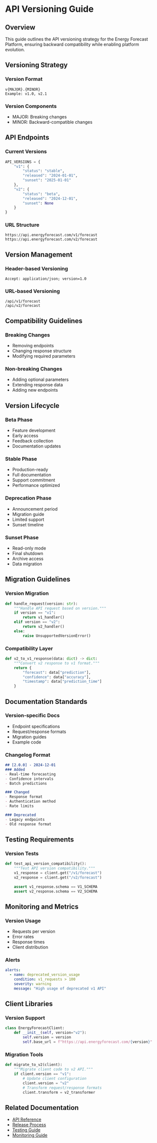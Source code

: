 # API Versioning Guide

## Overview

This guide outlines the API versioning strategy for the Energy Forecast Platform, ensuring backward compatibility while enabling platform evolution.

## Versioning Strategy

### Version Format
```
v{MAJOR}.{MINOR}
Example: v1.0, v2.1
```

### Version Components
- MAJOR: Breaking changes
- MINOR: Backward-compatible changes

## API Endpoints

### Current Versions
```python
API_VERSIONS = {
    "v1": {
        "status": "stable",
        "released": "2024-01-01",
        "sunset": "2025-01-01"
    },
    "v2": {
        "status": "beta",
        "released": "2024-12-01",
        "sunset": None
    }
}
```

### URL Structure
```
https://api.energyforecast.com/v1/forecast
https://api.energyforecast.com/v2/forecast
```

## Version Management

### Header-based Versioning
```http
Accept: application/json; version=1.0
```

### URL-based Versioning
```
/api/v1/forecast
/api/v2/forecast
```

## Compatibility Guidelines

### Breaking Changes
- Removing endpoints
- Changing response structure
- Modifying required parameters

### Non-breaking Changes
- Adding optional parameters
- Extending response data
- Adding new endpoints

## Version Lifecycle

### Beta Phase
- Feature development
- Early access
- Feedback collection
- Documentation updates

### Stable Phase
- Production-ready
- Full documentation
- Support commitment
- Performance optimized

### Deprecation Phase
- Announcement period
- Migration guide
- Limited support
- Sunset timeline

### Sunset Phase
- Read-only mode
- Final shutdown
- Archive access
- Data migration

## Migration Guidelines

### Version Migration
```python
def handle_request(version: str):
    """Handle API request based on version."""
    if version == "v1":
        return v1_handler()
    elif version == "v2":
        return v2_handler()
    else:
        raise UnsupportedVersionError()
```

### Compatibility Layer
```python
def v2_to_v1_response(data: dict) -> dict:
    """Convert v2 response to v1 format."""
    return {
        "forecast": data["prediction"],
        "confidence": data["accuracy"],
        "timestamp": data["prediction_time"]
    }
```

## Documentation Standards

### Version-specific Docs
- Endpoint specifications
- Request/response formats
- Migration guides
- Example code

### Changelog Format
```markdown
## [2.0.0] - 2024-12-01
### Added
- Real-time forecasting
- Confidence intervals
- Batch predictions

### Changed
- Response format
- Authentication method
- Rate limits

### Deprecated
- Legacy endpoints
- Old response format
```

## Testing Requirements

### Version Tests
```python
def test_api_version_compatibility():
    """Test API version compatibility."""
    v1_response = client.get("/v1/forecast")
    v2_response = client.get("/v2/forecast")
    
    assert v1_response.schema == V1_SCHEMA
    assert v2_response.schema == V2_SCHEMA
```

## Monitoring and Metrics

### Version Usage
- Requests per version
- Error rates
- Response times
- Client distribution

### Alerts
```yaml
alerts:
  - name: deprecated_version_usage
    condition: v1_requests > 100
    severity: warning
    message: "High usage of deprecated v1 API"
```

## Client Libraries

### Version Support
```python
class EnergyForecastClient:
    def __init__(self, version="v2"):
        self.version = version
        self.base_url = f"https://api.energyforecast.com/{version}"
```

### Migration Tools
```python
def migrate_to_v2(client):
    """Migrate client code to v2 API."""
    if client.version == "v1":
        # Update client configuration
        client.version = "v2"
        # Transform request/response formats
        client.transform = v2_transformer
```

## Related Documentation
- [API Reference](./api_reference.md)
- [Release Process](./release_process.md)
- [Testing Guide](./testing_guide.md)
- [Monitoring Guide](./monitoring_guide.md)

